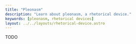 ```yaml
---
title: "Pleonasm"
description: "Learn about pleonasm, a rhetorical device."
keywords: [pleonasm, rhetorical devices]
layout: ../../layouts/rhetorical-device.astro
---
```


TODO
